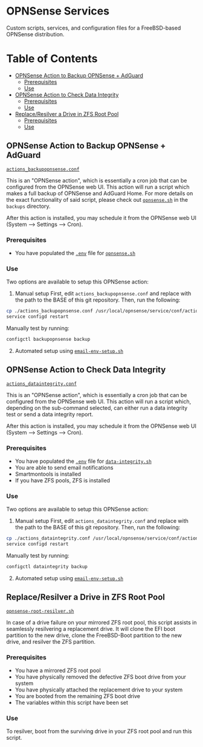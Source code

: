 # OPNSense Services

Custom scripts, services, and configuration files for a FreeBSD-based OPNSense distribution.




# Table of Contents

- [OPNSense Action to Backup OPNSense + AdGuard](#OPNSense-Action-to-Backup-OPNSense-+-AdGuard)
  - [Prerequisites](#Prerequisites)
  - [Use](#Use)
- [OPNSense Action to Check Data Integrity](#OPNSense-Action-to-Check-Data-Integrity)
  - [Prerequisites](#Prerequisites-1)
  - [Use](#Use-1)
- [Replace/Resilver a Drive in ZFS Root Pool](#Replace/Resilver-a-Drive-in-ZFS-Root-Pool)
  - [Prerequisites](#Prerequisites-2)
  - [Use](#Use-2)




## OPNSense Action to Backup OPNSense + AdGuard
[`actions_backupopnsense.conf`](actions_backupopnsense.conf)

This is an "OPNSense action", which is essentially a cron job that can be configured from the OPNSense web UI.
This action will run a script which makes a full backup of OPNSense and AdGuard Home.
For more details on the exact functionality of said script, please check out [`opnsense.sh`](../../../backup/opnsense.sh) in the `backups` directory.

After this action is installed, you may schedule it from the OPNSense web UI (System --> Settings --> Cron).

### Prerequisites
- You have populated the [`.env`](../../../backup/sample.env) file for [`opnsense.sh`](../../../backup/opnsense.sh)

### Use
Two options are available to setup this OPNSense action:

1. Manual setup
First, edit `actions_backupopnsense.conf` and replace <scriptsdir> with the path to the BASE of this git repository.
Then, run the following:

```sh
cp ./actions_backupopnsense.conf /usr/local/opnsense/service/conf/actions.d
service configd restart
```
Manually test by running:
```sh
configctl backupopnsense backup
```




2. Automated setup using [`email-env-setup.sh`](email-env-setup.sh)




## OPNSense Action to Check Data Integrity
[`actions_dataintegrity.conf`](actions_dataintegrity.conf)

This is an "OPNSense action", which is essentially a cron job that can be configured from the OPNSense web UI.
This action will run a script which, depending on the sub-command selected, can either run a data integrity test or send a data integrity report.

After this action is installed, you may schedule it from the OPNSense web UI (System --> Settings --> Cron).

### Prerequisites
- You have populated the [`.env`](../../../system/sample.env) file for [`data-integrity.sh`](../../../system/data-integrity.sh)
- You are able to send email notifications
- Smartmontools is installed
- If you have ZFS pools, ZFS is installed

### Use
Two options are available to setup this OPNSense action:

1. Manual setup
First, edit `actions_dataintegrity.conf` and replace <scriptsdir> with the path to the BASE of this git repository.
Then, run the following:

```sh
cp ./actions_dataintegrity.conf /usr/local/opnsense/service/conf/actions.d
service configd restart
```
Manually test by running:
```sh
configctl dataintegrity backup
```




2. Automated setup using [`email-env-setup.sh`](email-env-setup.sh)




## Replace/Resilver a Drive in ZFS Root Pool
[`opnsense-root-resilver.sh`](opnsense-root-resilver.sh)

In case of a drive failure on your mirrored ZFS root pool, this script assists in seamlessly resilvering a replacement drive.
It will clone the EFI boot partition to the new drive, clone the FreeBSD-Boot partition to the new drive, and resilver the ZFS partition.

### Prerequisites
- You have a mirrored ZFS root pool
- You have physically removed the defective ZFS boot drive from your system
- You have physically attached the replacement drive to your system
- You are booted from the remaining ZFS boot drive
- The variables within this script have been set

### Use
To resilver, boot from the surviving drive in your ZFS root pool and run this script.
